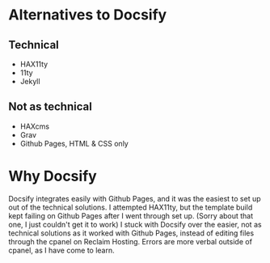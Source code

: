 # Alternatives to Docsify
## Technical
* HAX11ty
* 11ty
* Jekyll

## Not as technical
* HAXcms
* Grav
* Github Pages, HTML & CSS only

# Why Docsify
Docsify integrates easily with Github Pages, and it was the easiest to set up out of the technical solutions. I attempted HAX11ty, but the template build kept failing on Github Pages after I went through set up. (Sorry about that one, I just couldn't get it to work) I stuck with Docsify over the easier, not as technical solutions as it worked with Github Pages, instead of editing files through the cpanel on Reclaim Hosting. Errors are more verbal outside of cpanel, as I have come to learn.